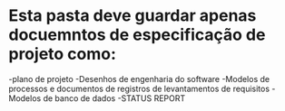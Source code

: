 # Esta pasta deve guardar apenas docuemntos de especificação de projeto como:
-plano de projeto
-Desenhos de engenharia do software
-Modelos de processos e documentos de registros de levantamentos de requisitos
-Modelos de banco de dados
-STATUS REPORT
